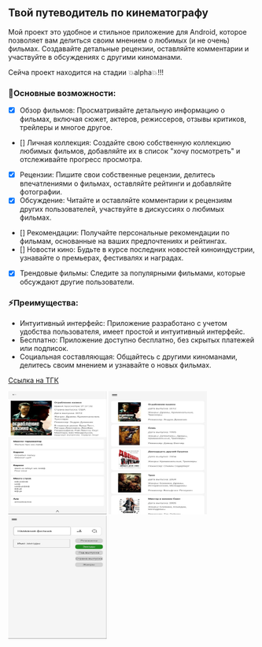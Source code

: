 ## Твой путеводитель по кинематографу

Мой проект это удобное и стильное приложение для Android, которое позволяет вам делиться своим мнением о любимых (и не очень) фильмах. Создавайте детальные рецензии, оставляйте комментарии и участвуйте в обсуждениях с другими киноманами.

Сейча проект находится на стадии :boom:alpha:boom:!!!

### :dizzy:Основные возможности:

- [x] Обзор фильмов: Просматривайте детальную информацию о фильмах, включая сюжет, актеров, режиссеров, отзывы критиков, трейлеры и многое другое.
- [] Личная коллекция: Создайте свою собственную коллекцию любимых фильмов, добавляйте их в список "хочу посмотреть" и отслеживайте прогресс просмотра.
- [x] Рецензии: Пишите свои собственные рецензии, делитесь впечатлениями о фильмах, оставляйте рейтинги и добавляйте фотографии.
- [x] Обсуждение: Читайте и оставляйте комментарии к рецензиям других пользователей, участвуйте в дискуссиях о любимых фильмах.
- [] Рекомендации: Получайте персональные рекомендации по фильмам, основанные на ваших предпочтениях и рейтингах.
- [] Новости кино: Будьте в курсе последних новостей киноиндустрии, узнавайте о премьерах, фестивалях и наградах.
- [x] Трендовые фильмы: Следите за популярными фильмами, которые обсуждают другие пользователи.

### :zap:Преимущества:

- Интуитивный интерфейс: Приложение разработано с учетом удобства пользователя, имеет простой и интуитивный интерфейс.
- Бесплатно: Приложение доступно бесплатно, без скрытых платежей или подписок.
- Социальная составляющая: Общайтесь с другими киноманами, делитесь своим мнением и узнавайте о новых фильмах.

[Ссылка на ТГК](https://t.me/W1nkkkkIT)

<img src="/App/appPhotos/reviewList.jpg" width="200" height="250">
<img src="/App/appPhotos/filmListMain.jpg" width="200" height="250">
<img src="/App/appPhotos/finder.jpg" width="200" height="250">
